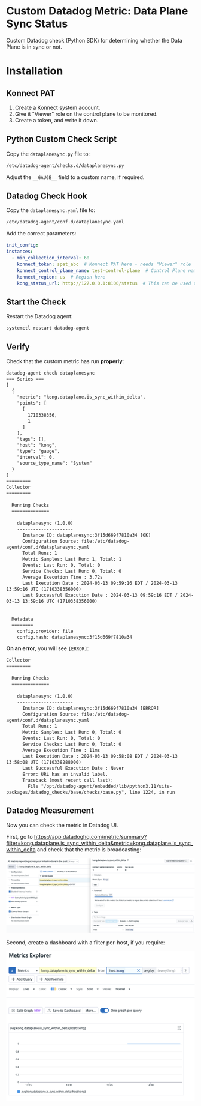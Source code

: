 # Custom Datadog Metric: Data Plane Sync Status

Custom Datadog check (Python SDK) for determining whether the Data Plane is in sync or not.

# Installation

## Konnect PAT

1. Create a Konnect system account.
2. Give it "Viewer" role on the control plane to be monitored.
3. Create a token, and write it down.

## Python Custom Check Script

Copy the `dataplanesync.py` file to:

```sh
/etc/datadog-agent/checks.d/dataplanesync.py
```

Adjust the `__GAUGE__` field to a custom name, if required.

## Datadog Check Hook

Copy the `dataplanesync.yaml` file to:

```sh
/etc/datadog-agent/conf.d/dataplanesync.yaml
```

Add the correct parameters:

```yaml
init_config:
instances:
  - min_collection_interval: 60
    konnect_token: spat_abc  # Konnect PAT here - needs "Viewer" role
    konnect_control_plane_name: test-control-plane  # Control Plane name here
    konnect_region: us  # Region here
    kong_status_url: http://127.0.0.1:8100/status  # This can be used to target remote instances, if required
```

## Start the Check

Restart the Datadog agent:

```sh
systemctl restart datadog-agent
```

## Verify

Check that the custom metric has run **properly**:

```
datadog-agent check dataplanesync
=== Series ===
[
  {
    "metric": "kong.dataplane.is_sync_within_delta",
    "points": [
      [
        1710338356,
        1
      ]
    ],
    "tags": [],
    "host": "kong",
    "type": "gauge",
    "interval": 0,
    "source_type_name": "System"
  }
]
=========
Collector
=========

  Running Checks
  ==============

    dataplanesync (1.0.0)
    ---------------------
      Instance ID: dataplanesync:3f15d669f7810a34 [OK]
      Configuration Source: file:/etc/datadog-agent/conf.d/dataplanesync.yaml
      Total Runs: 1
      Metric Samples: Last Run: 1, Total: 1
      Events: Last Run: 0, Total: 0
      Service Checks: Last Run: 0, Total: 0
      Average Execution Time : 3.72s
      Last Execution Date : 2024-03-13 09:59:16 EDT / 2024-03-13 13:59:16 UTC (1710338356000)
      Last Successful Execution Date : 2024-03-13 09:59:16 EDT / 2024-03-13 13:59:16 UTC (1710338356000)


  Metadata
  ========
    config.provider: file
    config.hash: dataplanesync:3f15d669f7810a34
```

**On an error**, you will see `[ERROR]`:

```
Collector
=========

  Running Checks
  ==============

    dataplanesync (1.0.0)
    ---------------------
      Instance ID: dataplanesync:3f15d669f7810a34 [ERROR]
      Configuration Source: file:/etc/datadog-agent/conf.d/dataplanesync.yaml
      Total Runs: 1
      Metric Samples: Last Run: 0, Total: 0
      Events: Last Run: 0, Total: 0
      Service Checks: Last Run: 0, Total: 0
      Average Execution Time : 11ms
      Last Execution Date : 2024-03-13 09:58:08 EDT / 2024-03-13 13:58:08 UTC (1710338288000)
      Last Successful Execution Date : Never
      Error: URL has an invalid label.
      Traceback (most recent call last):
        File "/opt/datadog-agent/embedded/lib/python3.11/site-packages/datadog_checks/base/checks/base.py", line 1224, in run
```

## Datadog Measurement

Now you can check the metric in Datadog UI.

First, go to https://app.datadoghq.com/metric/summary?filter=kong.dataplane.is_sync_within_delta&metric=kong.dataplane.is_sync_within_delta and check that the metric is broadcasting:

![Working Metric](res/check_working.png)

Second, create a dashboard with a filter per-host, if you require:

![Graph Per Host](res/graph_per_host.png)